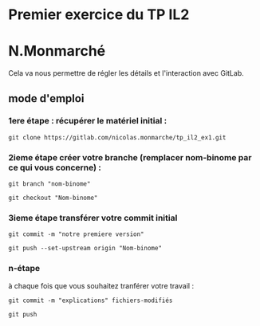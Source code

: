 # Premier exercice du TP IL2
# N.Monmarché
Cela va nous permettre de régler les détails et l'interaction avec GitLab.

## mode d'emploi
### 1ere étape : récupérer le matériel initial :
`git clone https://gitlab.com/nicolas.monmarche/tp_il2_ex1.git`

### 2ieme étape créer votre branche (remplacer nom-binome par ce qui vous concerne) :
`git branch "nom-binome"`

`git checkout "Nom-binome"`

### 3ieme étape transférer votre commit initial
`git commit -m "notre premiere version"`

`git push --set-upstream origin "Nom-binome"`

### n-étape
à chaque fois que vous souhaitez tranférer votre travail :

`git commit -m "explications" fichiers-modifiés`

`git push`
